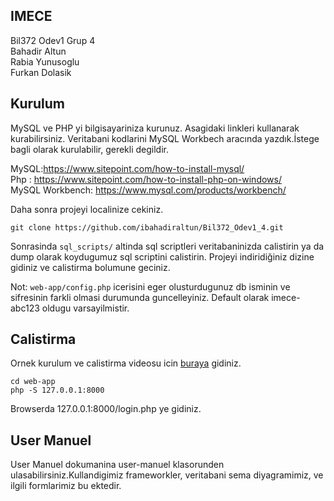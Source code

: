 ## IMECE
Bil372 Odev1 Grup 4 <br />
Bahadir Altun <br />
Rabia Yunusoglu <br />
Furkan Dolasik <br />

## Kurulum

MySQL ve PHP yi bilgisayariniza kurunuz. Asagidaki linkleri kullanarak kurabilirsiniz. Veritabani kodlarini MySQL Workbech aracında yazdık.İstege bagli olarak kurulabilir, gerekli degildir.

MySQL:https://www.sitepoint.com/how-to-install-mysql/ <br />
Php : https://www.sitepoint.com/how-to-install-php-on-windows/ <br />
MySQL Workbench: https://www.mysql.com/products/workbench/ <br />

Daha sonra projeyi localinize cekiniz.
```
git clone https://github.com/ibahadiraltun/Bil372_Odev1_4.git
```
Sonrasinda ```sql_scripts/``` altinda sql scriptleri veritabaninizda calistirin ya da dump olarak koydugumuz sql scriptini calistirin. Projeyi indiridiğiniz dizine gidiniz ve calistirma bolumune geciniz.

Not: ```web-app/config.php``` icerisini eger olusturdugunuz db isminin ve sifresinin farkli olmasi durumunda guncelleyiniz. Default olarak imece-abc123 oldugu varsayilmistir. 
## Calistirma
Ornek kurulum ve calistirma videosu icin [buraya](https://www.youtube.com/watch?v=Fs5sXiKiB58) gidiniz.
```
cd web-app
php -S 127.0.0.1:8000
```
Browserda 127.0.0.1:8000/login.php ye gidiniz.
## User Manuel

User Manuel dokumanina user-manuel klasorunden ulasabilirsiniz.Kullandigimiz frameworkler, veritabani sema diyagramimiz, ve ilgili formlarimiz bu ektedir.

